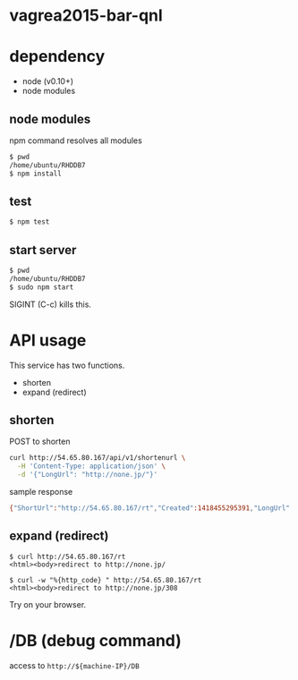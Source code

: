 vagrea2015-bar-qnl
==================

# dependency

- node (v0.10+)
- node modules

## node modules

npm command resolves all modules

```bash
$ pwd
/home/ubuntu/RHDDB7
$ npm install
```

## test

```bash
$ npm test
```

## start server

```bash
$ pwd
/home/ubuntu/RHDDB7
$ sudo npm start
```

SIGINT (C-c) kills this.

# API usage

This service has two functions.

- shorten
- expand (redirect)

## shorten

POST to shorten

```bash
curl http://54.65.80.167/api/v1/shortenurl \
  -H 'Content-Type: application/json' \
  -d '{"LongUrl": "http://none.jp/"}'
```

sample response

```bash
{"ShortUrl":"http://54.65.80.167/rt","Created":1418455295391,"LongUrl":"http://none.jp/"}%
```

## expand (redirect)

```
$ curl http://54.65.80.167/rt
<html><body>redirect to http://none.jp/

$ curl -w "%{http_code} " http://54.65.80.167/rt
<html><body>redirect to http://none.jp/308 
```

Try on your browser.

# /DB (debug command)

access to `http://${machine-IP}/DB`

